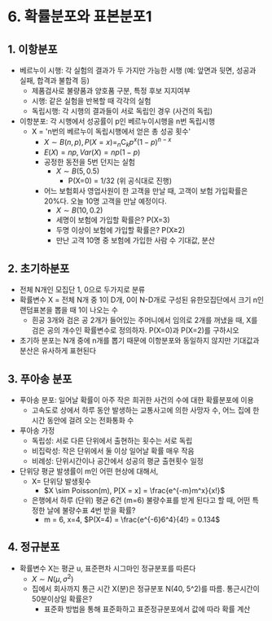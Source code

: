 # 6. 확률분포와 표본분포1



## 1. 이항분포

* 베르누이 시행: 각 실험의 결과가 두 가지만 가능한 시행 (예: 앞면과 뒷면, 성공과 실패, 합격과 불합격 등)
  * 제품검사로 불량품과 양호품 구분, 특정 후보 지지여부
  * 시행: 같은 실험을 반복할 때 각각의 실험
  * 독립시행: 각 시행의 결과들이 서로 독립인 경우 (사건의 독립)
* 이항분포: 각 시행에서 성공률이 p인 베르누이시행을 n번 독립시행
  * X = 'n번의 베르누이 독립시행에서 얻은 총 성공 횟수'
    * $X \sim B(n, p), P(X=x) = _{n}\mathrm{C}_{k}p^x(1-p)^{n-x}$
    * $E(X) = np, Var(X) = np(1-p)$
    * 공정한 동전을 5번 던지는 실험
      * $X \sim B(5, 0.5)$
        * P(X=0) = 1/32 (위 공식대로 진행)
    * 어느 보험회사 영업사원이 한 고객을 만날 때, 고객이 보험 가입확률은 20%다. 오늘 10명 고객을 만날 예정이다.
      * $X \sim B(10, 0.2)$
      * 세명이 보험에 가입할 확률은? P(X=3)
      * 두명 이상이 보험에 가입할 확률은? P(X≥2)
      * 만난 고객 10명 중 보험에 가입한 사람 수 기대값, 분산



## 2. 초기하분포

* 전체 N개인 모집단 1, 0으로 두가지로 분류
* 확률변수 X = 전체 N개 중 1이 D개, 0이 N-D개로 구성된 유한모집단에서 크기 n인 랜덤표본을 뽑을 때 1이 나오는 수
  * 흰공 3개와 검은 공 2개가 들어있는 주머니에서 임의로 2개를 꺼냈을 때, X를 검은 공의 개수인 확률변수로 정의하자. P(X=0)과 P(X=2)를 구하시오
* 초기하 분포는 N개 중에 n개를 뽑기 때문에 이항분포와 동일하지 않지만 기대값과 분산은 유사하게 표현된다



## 3. 푸아송 분포

* 푸아송 분포: 일어날 확률이 아주 작은 희귀한 사건의 수에 대한 확률분포에 이용
  * 고속도로 상에서 하루 동안 발생하는 교통사고에 의한 사망자 수, 어느 집에 한 시간 동안에 걸려 오는 전화통화 수
* 푸아송 가정
  * 독립성: 서로 다른 단위에서 출현하는 횟수는 서로 독립
  * 비집락성: 작은 단위에서 둘 이상 일어날 확률 매우 작음
  * 비례성: 단위시간이나 공간에서 성공의 평균 출현횟수 일정
* 단위당 평균 발생률이 m인 어떤 현상에 대해서, 
  * X= 단위당 발생횟수
    * $X \sim Poisson(m), P[X = x] = \frac{e^{-m}m^x}{x!}$
  * 은행에서 하루 (단위) 평균 6건 (m=6) 불량수표를 받게 된다고 할 때, 어떤 특정한 날에 불량수표 4번 받을 확률?
    * m = 6, x=4, $P(X=4) = \frac{e^{-6}6^4}{4!} = 0.134$



## 4. 정규분포

* 확률변수 X는 평균 u, 표준편차 시그마인 정규분포를 따른다
  * $X \sim N(\mu, \sigma^2)$
  * 집에서 회사까지 통근 시간 X(분)은 정규분포 N(40, 5^2)를 따름. 통근시간이 50분이상일 확률은?
    * 표준화 방법을 통해 표준화하고 표준정규분포에서 값에 따라 확률 계산

